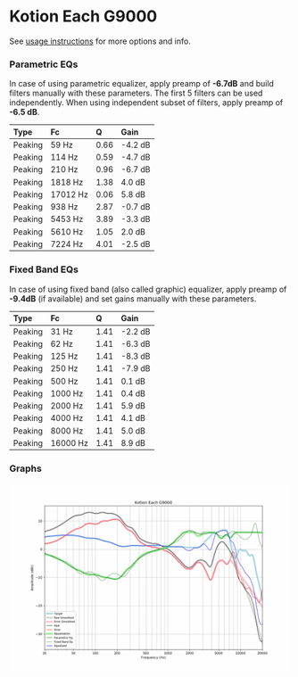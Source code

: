 # Kotion Each G9000
See [usage instructions](https://github.com/jaakkopasanen/AutoEq#usage) for more options and info.

### Parametric EQs
In case of using parametric equalizer, apply preamp of **-6.7dB** and build filters manually
with these parameters. The first 5 filters can be used independently.
When using independent subset of filters, apply preamp of **-6.5 dB**.

| Type    | Fc       |    Q | Gain    |
|:--------|:---------|:-----|:--------|
| Peaking | 59 Hz    | 0.66 | -4.2 dB |
| Peaking | 114 Hz   | 0.59 | -4.7 dB |
| Peaking | 210 Hz   | 0.96 | -6.7 dB |
| Peaking | 1818 Hz  | 1.38 | 4.0 dB  |
| Peaking | 17012 Hz | 0.06 | 5.8 dB  |
| Peaking | 938 Hz   | 2.87 | -0.7 dB |
| Peaking | 5453 Hz  | 3.89 | -3.3 dB |
| Peaking | 5610 Hz  | 1.05 | 2.0 dB  |
| Peaking | 7224 Hz  | 4.01 | -2.5 dB |

### Fixed Band EQs
In case of using fixed band (also called graphic) equalizer, apply preamp of **-9.4dB**
(if available) and set gains manually with these parameters.

| Type    | Fc       |    Q | Gain    |
|:--------|:---------|:-----|:--------|
| Peaking | 31 Hz    | 1.41 | -2.2 dB |
| Peaking | 62 Hz    | 1.41 | -6.3 dB |
| Peaking | 125 Hz   | 1.41 | -8.3 dB |
| Peaking | 250 Hz   | 1.41 | -7.9 dB |
| Peaking | 500 Hz   | 1.41 | 0.1 dB  |
| Peaking | 1000 Hz  | 1.41 | 0.4 dB  |
| Peaking | 2000 Hz  | 1.41 | 5.9 dB  |
| Peaking | 4000 Hz  | 1.41 | 4.1 dB  |
| Peaking | 8000 Hz  | 1.41 | 5.0 dB  |
| Peaking | 16000 Hz | 1.41 | 8.9 dB  |

### Graphs
![](./Kotion%20Each%20G9000.png)